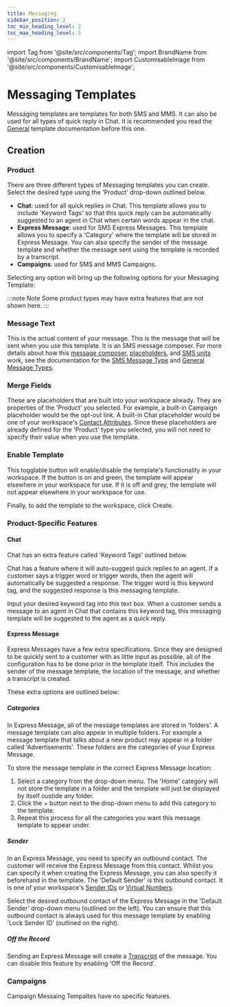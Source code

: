 ```yaml
---
title: Messaging
sidebar_position: 2
toc_min_heading_level: 2
toc_max_heading_level: 5
---
```


import Tag from '@site/src/components/Tag';
import BrandName from '@site/src/components/BrandName';
import CustomisableImage from '@site/src/components/CustomisableImage';


# Messaging Templates

Messaging templates are templates for both SMS and MMS. It can also be used for all types of quick reply in <BrandName/> Chat. It is recommended you read the [General](./general.md) template documentation before this one.

## Creation

### Product

There are three different types of Messaging templates you can create. Select the desired type using the 'Product' drop-down outlined below.

<CustomisableImage src="/img/template-message-product.png" alt="Messaging Template Products" width="600"/>

- **<BrandName/> Chat**: used for all quick replies in <BrandName/> Chat. This template allows you to include 'Keyword Tags' so that this quick reply can be automaticallly suggested to an agent in <BrandName/> Chat when certain words appear in the chat.
- **Express Message**: used for SMS Express Messages. This template allows you to specify a 'Category' where the template will be stored in Express Message. You can also specify the sender of the message template and whether the message sent using the template is recorded by a transcript.
- **Campaigns**: used for SMS and MMS Campaigns.

Selecting any option will bring up the following options for your Messaging Template:

<CustomisableImage src="/img/template-message-options.png" alt="Messaging Template Options" width="500"/>

:::note Note
Some product types may have extra features that are not shown here.
:::

### Message Text

This is the actual content of your message. This is the message that will be sent when you use this template. It is an SMS message composer. For more details about how this [message composer](../message-types/sms.md#message-composer), [placeholders](../message-types/general.md#placeholders), and [SMS units](../message-types/sms.md#sms-units) work, see the documentation for the [SMS Message Type](../message-types/sms.md) and [General Message Types](../message-types/general.md).

### Merge Fields

These are placeholders that are built into your workspace already. They are properties of the 'Product' you selected. For example, a built-in Campaign placeholder would be the opt-out link. A built-in <BrandName/> Chat placeholder would be one of your workspace's [Contact Attributes](../contacts/attributes.md). Since these placeholders are already defined for the 'Product' type you selected, you will not need to specify their value when you use the template.

### Enable Template

This togglable button will enable/disable the template's functionality in your workspace. If the button is on and green, the template will appear elsewhere in your workspace for use. If it is off and grey, the template will not appear elsewhere in your workspace for use.

Finally, to add the template to the workspace, click <Tag colour="#1582d8" borderColour="#1582d8" fontColour="#FFFFFF">Create</Tag>.


### Product-Specific Features

#### <BrandName/> Chat

<BrandName/> Chat has an extra feature called 'Keyword Tags' outlined below.

<CustomisableImage src="/img/template-message-chat.png" alt="<BrandName/> Chat Template Options" width="500"/>

<BrandName/> Chat has a feature where it will auto-suggest quick replies to an agent. If a customer says a trigger word or trigger words, then the agent will automatically be suggested a response. The trigger word is this keyword tag, and the suggested response is this messaging template. 

Input your desired keyword tag into this text box. When a customer sends a message to an agent in <BrandName/> Chat that contains this keyword tag, this messaging template will be suggested to the agent as a quick reply.

[comment]: <> (I do not really know how this feature works, I'm just guessing)



#### Express Message

Express Messages have a few extra specifications. Since they are designed to be quickly sent to a customer with as little input as possible, all of the configuration has to be done prior in the template itself. This includes the sender of the message template, the location of the message, and whether a transcript is created.

These extra options are outlined below:

<CustomisableImage src="/img/template-message-express.png" alt="Express Message Template Options" width="500"/>

##### Categories

In Express Message, all of the message templates are stored in 'folders'. A message template can also appear in multiple folders. For example a message template that talks about a new product may appear in a folder called 'Advertisements'. These folders are the categories of your Express Message.

To store the message template in the correct Express Message location:
1. Select a category from the drop-down menu. The 'Home' category will not store the template in a folder and the template will just be displayed by itself oustide any folder.
2. Click the <Tag colour="#FFFFFF" borderColour="#d8dde1" fontColour="#1582d8">+</Tag> button next to the drop-down menu to add this category to the template.
3. Repeat this process for all the categories you want this message template to appear under.


##### Sender

In an Express Message, you need to specify an outbound contact. The customer will receive the Express Message from this contact. Whilst you can specify it when creating the Express Message, you can also specify it beforehand in the template. The 'Default Sender' is this outbound contact. It is one of your workspace's [Sender IDs](../channels/sender-ids.md) or [Virtual Numbers](../channels/virtual-numbers.md). 

Select the desired outbound contact of the Express Message in the 'Default Sender' drop-down menu (outlined on the left). You can ensure that this outbound contact is always used for this message template by enabling 'Lock Sender ID' (outlined on the right). 

<CustomisableImage src="/img/template-message-express-sender.png" alt="Express Message Template Sender Options" width="500"/>

##### Off the Record

Sending an Express Message will create a [Transcript](../transcripts.md) of the message. You can disable this feature by enabling 'Off the Record'.

<CustomisableImage src="/img/template-message-express-record.png" alt="Express Message Template Transcript Options" width="500"/>



### Campaigns

Campaign Messaing Tempaltes have no specific features.







